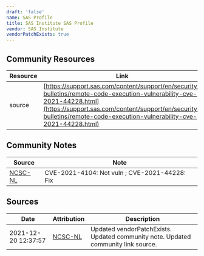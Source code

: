 ```yaml
---
draft: 'false'
name: SAS Profile
title: SAS Institute SAS Profile
vendor: SAS Institute
vendorPatchExists: true
---
```



## Community Resources
| Resource | Link |
| --- | --- |
| source | [https://support.sas.com/content/support/en/security-bulletins/remote-code-execution-vulnerability-cve-2021-44228.html](https://support.sas.com/content/support/en/security-bulletins/remote-code-execution-vulnerability-cve-2021-44228.html) |

## Community Notes
| Source | Note |
| --- | --- |
| [NCSC-NL](https://github.com/NCSC-NL/log4shell/blob/main/software/README.md) | CVE-2021-4104: Not vuln ; CVE-2021-44228: Fix </ul> |

## Sources
| Date | Attribution | Description |
| --- | --- | --- |
| 2021-12-20 12:37:57 | [NCSC-NL](https://github.com/NCSC-NL/log4shell/blob/main/software/README.md) | Updated vendorPatchExists. Updated community note. Updated community link source.  |
